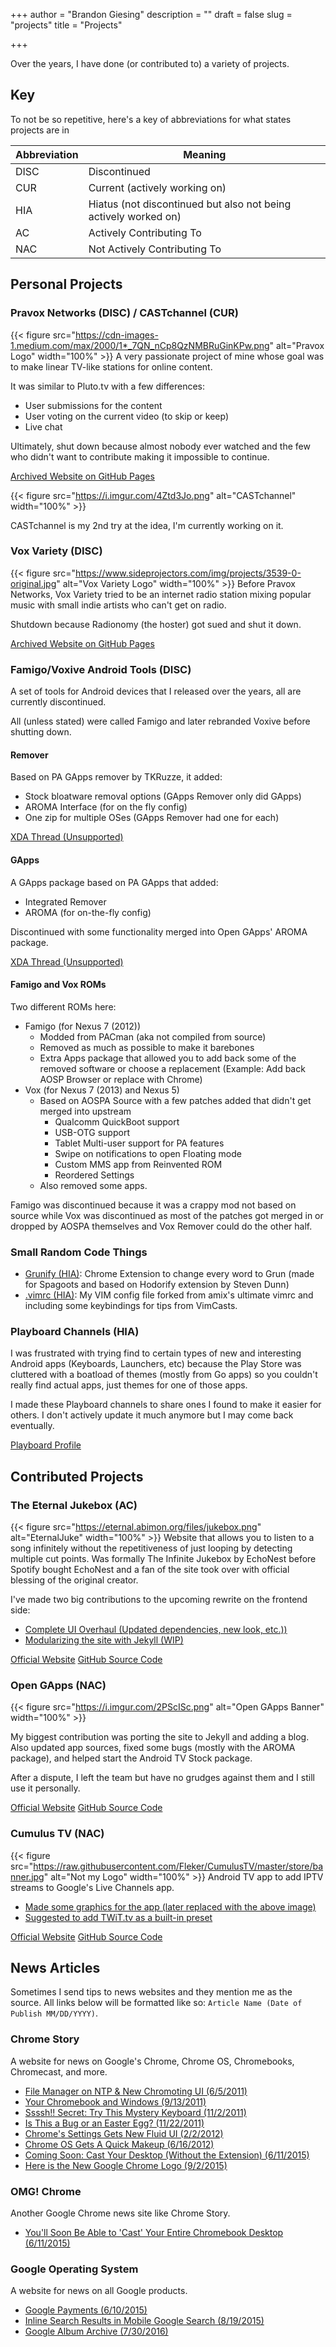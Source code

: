 +++
author = "Brandon Giesing"
description = ""
draft = false
slug = "projects"
title = "Projects"

+++

Over the years, I  have done (or contributed to) a variety of projects.

## Key
To not be so repetitive, here's a key of abbreviations for what states projects are in

<table>
<thead>
<tr>
<th>Abbreviation</th>
<th>Meaning</th>
</tr>
</thead>
<tbody>
<tr>
<td>DISC</td>
<td>Discontinued</td>
</tr>
<tr>
<td>CUR</td>
<td>Current (actively working on)</td>
</tr>
<tr>
<td>HIA</td>
<td>Hiatus (not discontinued but also not being actively worked on)</td>
</tr>
<tr>
<td>AC</td>
<td>Actively Contributing To</td>
</tr>
<tr>
<td>NAC</td>
<td>Not Actively Contributing To</td>
</tr>
</tbody>
</table>


## Personal Projects
### Pravox Networks (DISC) / CASTchannel (CUR)
{{< figure src="https://cdn-images-1.medium.com/max/2000/1*_7QN_nCp8QzNMBRuGinKPw.png" alt="Pravox Logo" width="100%" >}}
A very passionate project of mine whose goal was to make linear TV-like stations for online content.

It was similar to Pluto.tv with a few differences:

  - User submissions for the content
  - User voting on the current video (to skip or keep)
  - Live chat

Ultimately, shut down because almost nobody ever watched and the few who didn't want to contribute making it impossible to continue.

<a class="btn external" href="https://bgiesing.github.io/pravox.net/" >Archived Website on GitHub Pages</a>

{{< figure src="https://i.imgur.com/4Ztd3Jo.png" alt="CASTchannel" width="100%" >}}

CASTchannel is my 2nd try at the idea, I'm currently working on it.

### Vox Variety (DISC)
{{< figure src="https://www.sideprojectors.com/img/projects/3539-0-original.jpg" alt="Vox Variety Logo" width="100%" >}}
Before Pravox Networks, Vox Variety tried to be an internet radio station mixing popular music with small indie artists who can't get on radio.

Shutdown because Radionomy (the hoster) got sued and shut it down.

<a class="btn external" href="https://bgiesing.github.io/vox-variety-site/" >Archived Website on GitHub Pages</a>


### Famigo/Voxive Android Tools (DISC)
A set of tools for Android devices that I released over the years, all are currently discontinued.

All (unless stated) were called Famigo and later rebranded Voxive before shutting down.

#### Remover
Based on PA GApps remover by TKRuzze, it added:

- Stock bloatware removal options (GApps Remover only did GApps)
- AROMA Interface (for on the fly config)
- One zip for multiple OSes (GApps Remover had one for each)

<a class="btn external" href="http://forum.xda-developers.com/showthread.php?t=2870264" >XDA Thread (Unsupported)</a>

#### GApps
A GApps package based on PA GApps that added:

- Integrated Remover
- AROMA (for on-the-fly config)

Discontinued with some functionality merged into Open GApps' AROMA package.

<a class="btn external" href="https://forum.xda-developers.com/showthread.php?t=2558177" >XDA Thread (Unsupported)</a>

#### Famigo and Vox ROMs
Two different ROMs here:

- Famigo (for Nexus 7 (2012))
  - Modded from PACman (aka not compiled from source)
  - Removed as much as possible to make it barebones
  - Extra Apps package that allowed you to add back some of the removed software or choose a replacement (Example: Add back AOSP Browser or replace with Chrome)
- Vox (for Nexus 7 (2013) and Nexus 5)
  - Based on AOSPA Source with a few patches added that didn't get merged into upstream
     - Qualcomm QuickBoot support
     - USB-OTG support
     - Tablet Multi-user support for PA features
     - Swipe on notifications to open Floating mode
     - Custom MMS app from Reinvented ROM
     - Reordered Settings
   - Also removed some apps.

Famigo was discontinued because it was a crappy mod not based on source while Vox was discontinued as most of the patches got merged in or dropped by AOSPA themselves and Vox Remover could do the other half.

### Small Random Code Things
- [Grunify (HIA)](https://github.com/bgiesing/grun): Chrome Extension to change every word to Grun (made for Spagoots and based on Hodorify extension by Steven Dunn)
- [.vimrc (HIA)](https://github.com/bgiesing/vimrc): My VIM config file forked from amix's ultimate vimrc and including some keybindings for tips from VimCasts.

### Playboard Channels (HIA)
I was frustrated with trying find to certain types of new and interesting Android apps (Keyboards, Launchers, etc) because the Play Store was cluttered with a boatload of themes (mostly from Go apps) so you couldn't really find actual apps, just themes for one of those apps.

I made these Playboard channels to share ones I found to make it easier for others. I don't actively update it much anymore but I may come back eventually.

<a class="btn external" href="http://playboard.me/editors/526bf1dcefb6a62d79787d6f/android" >Playboard Profile</a>

## Contributed Projects
### The Eternal Jukebox (AC)
{{< figure src="https://eternal.abimon.org/files/jukebox.png" alt="EternalJuke" width="100%" >}}
Website that allows you to listen to a song infinitely without the repetitiveness of just looping by detecting multiple cut points. Was formally The Infinite Jukebox by EchoNest before Spotify bought EchoNest and a fan of the site took over with official blessing of the original creator.

I've made two big contributions to the upcoming rewrite on the frontend side:

- [Complete UI Overhaul (Updated dependencies, new look, etc.))](https://github.com/UnderMybrella/EternalJukebox/pull/18)
- [Modularizing the site with Jekyll (WIP)](https://github.com/UnderMybrella/EternalJukebox/pull/28)

<a class="btn external" href="https://eternal.abimon.org" >Official Website</a>
<a class="btn external" href="https://github.com/UnderMybrella/EternalJukebox" >GitHub Source Code</a>

### Open GApps (NAC)
{{< figure src="https://i.imgur.com/2PScISc.png" alt="Open GApps Banner" width="100%" >}}

My biggest contribution was porting the site to Jekyll and adding a blog. Also updated app sources, fixed some bugs (mostly with the AROMA package), and helped start the Android TV Stock package.

After a dispute, I left the team but have no grudges against them and I still use it personally.

<a class="btn external" href="http://opengapps.org" >Official Website</a>
<a class="btn external" href="https://github.com/OpenGApps" >GitHub Source Code</a>

### Cumulus TV (NAC)
{{< figure src="https://raw.githubusercontent.com/Fleker/CumulusTV/master/store/banner.jpg" alt="Not my Logo" width="100%" >}}
Android TV app to add IPTV streams to Google's Live Channels app.

- [Made some graphics for the app (later replaced with the above image)](https://github.com/Fleker/CumulusTV/issues/18)
- [Suggested to add TWiT.tv as a built-in preset](https://github.com/Fleker/CumulusTV/issues/32)

<a class="btn external" href="http://cumulustv.herokuapp.com/" >Official Website</a>
<a class="btn external" href="https://github.com/Fleker/CumulusTV" >GitHub Source Code</a>

## News Articles
Sometimes I send tips to news websites and they mention me as the source. All links below will be formatted like so: `Article Name (Date of Publish MM/DD/YYYY)`.

### Chrome Story
A website for news on Google's Chrome, Chrome OS, Chromebooks, Chromecast, and more.

- [File Manager on NTP & New Chromoting UI (6/5/2011)](http://goo.gl/31XK7K)
- [Your Chromebook and Windows (9/13/2011)](http://goo.gl/CjhJ8R)
- [Ssssh!! Secret: Try This Mystery Keyboard (11/2/2011)](http://goo.gl/IVQrfo)
- [Is This a Bug or an Easter Egg? (11/22/2011)](http://goo.gl/6IiTBj)
- [Chrome's Settings Gets New Fluid UI (2/2/2012)](http://goo.gl/meKtXW)
- [Chrome OS Gets A Quick Makeup (6/16/2012)](http://goo.gl/frNh5N)
- [Coming Soon: Cast Your Desktop (Without the Extension) (6/11/2015)](http://www.chromestory.com/2015/06/coming-soon-to-chromebooks-cast-your-desktop-without-the-google-cast-extension/)
- [Here is the New Google Chrome Logo (9/2/2015)](https://www.chromestory.com/2015/09/here-is-the-new-google-chrome-logo)

### OMG! Chrome
Another Google Chrome news site like Chrome Story.

- [You'll Soon Be Able to 'Cast' Your Entire Chromebook Desktop (6/11/2015)](http://www.omgchrome.com/native-desktop-casting-coming-to-chrome-os/)

### Google Operating System
A website for news on all Google products.

- [Google Payments (6/10/2015)](http://googlesystem.blogspot.com/2015/06/google-payments.html)
- [Inline Search Results in Mobile Google Search (8/19/2015)](http://googlesystem.blogspot.com/2015/08/inline-search-results-in-mobile-google.html)
- [Google Album Archive (7/30/2016)](http://googlesystem.blogspot.com/2016/07/google-album-archive.html)
